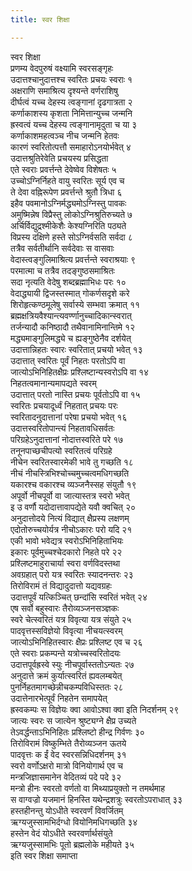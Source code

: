 ```yaml
---
title: स्वर शिक्षा

---
```

स्वर शिक्षा  
प्रणम्य वेदपुरुषं वक्ष्यामि स्वरसङ्गृहः  
उदात्तश्चानुदात्तश्च स्वरितः प्रचयः स्वराः १  
अक्षराणि समाश्रित्य दृश्यन्ते वर्णराशिषु  
दीर्घत्वं यच्च देहस्य त्वङ्गानां दृढगात्रता २  
कर्णाकाशस्य कृशता निमित्तान्युच्च जन्मनि  
ह्रस्वत्वं यच्च देहस्य त्वङ्गानामृदुता च या ३  
कर्णाकाशमहत्वञ्च नीच जन्मनि हेतवः  
कारणं स्वरितोत्पत्तौ समाहारोऽनयोर्भवेत् ४  
उदात्तश्रुतिरेवेति प्रचयस्य प्रसिद्धता  
एते स्वराः प्रवर्त्तन्ते देवेष्वेव विशेषतः ५  
उच्चोऽग्निर्निहते वायु स्वरितः सूर्य एव च  
ते देवा वह्निरूपेण प्रवर्त्तन्ते श्रुतौ त्रिधा ६  
इहैव पवमानोऽग्निर्मद्ध्यमोऽग्निस्तु पावकः  
अमुष्मिन्नेष विप्रैस्तु लोकोऽग्निश्रुतिरुच्यते ७  
अर्चिर्विद्युद्रश्मीकेशैः केश्यग्निरिति पठ्यते  
विप्रस्य दक्षिणे हस्ते सोऽग्निर्वसति सर्वदा ८  
तत्रैव सर्वतीर्थानि सर्वदेवाः स वासवाः  
वेदास्त्वङ्गुलिमाश्रित्य प्रवर्त्तन्ते स्वराश्रयाः ९  
परमात्मा च तत्रैव तदङ्गुष्ठसमाश्रितः  
सदा नृत्यति वेदेषु शब्दब्रह्माभिधः परः १०  
वेदाद्ध्यायी द्विजस्तस्मात् गोकर्णसदृशे करे  
शिरोहृत्कण्ठमूलेषु सर्वास्ये सम्भवा क्रमात् ११  
ब्रह्मक्षत्रियवैश्यान्त्यवर्ण्णानुच्चादिकान्स्वरात्  
तर्जन्यादौ कनिष्ठादौ तथैवानामिनान्तिमे १२  
मद्ध्यमाङ्गुलिमद्ध्ये च ह्यङ्गुष्ठेनैव दर्शयेत्  
उदात्तान्निहतः स्वारः स्वरितात् प्रचयो भवेत् १३  
उदात्तात् स्वरितः पूर्वं निहतः परतोऽपि वा  
जात्योऽभिनिहितक्षैप्रः प्रश्लिष्टान्यस्वरोऽपि वा १४  
निहतत्वमानान्यमापद्यते स्वरम्  
उदात्तात् परतो नास्ति प्रचयः पूर्वतोऽपि वा १५  
स्वरितः प्रचयादूर्ध्वं निहतात् प्रचयः परः  
स्वरितादनुदात्तानां परेषा प्रचयो भवेत् १६  
उदात्तस्वरितोपान्त्यं निहतावधिसर्वतः  
परिग्रहेऽनुदात्तानां नोदात्तस्वरिते परे १७  
तनूनपाच्छचीपत्यो स्वरितत्वं परिग्रहे  
नीचेन स्वरितस्वारमेकी भावे तु गच्छति १८  
नीचं नीचस्त्रिभिश्चोच्चमुच्चत्वमधिगच्छति  
यकारश्च वकारश्च व्यञ्जनैस्सह संयुतौ १९  
अपूर्वो नीचपूर्वो वा जात्यास्तत्र स्वरो भवेत्  
इ उ वर्णौ यदोदात्तावापद्येते यवौ क्वचित् २०  
अनुदात्तोदये नित्यं विद्यात् क्षैप्रस्य लक्षणम्  
एदोतोरुच्चयोर्यत्र नीचोऽकारः परो यदि २१  
एकी भावो भवेद्यत्र स्वरोऽभिनिहिताभियः  
इकारः पूर्वमुच्चश्चेदकारो निहते परे २२  
प्रश्लिष्टमाहुराचार्या स्वरा वर्णविदस्तथा  
अवग्रहात् परो यत्र स्वरितः स्यादनन्तरः २३  
तिरोविरामं तं विद्यादुदात्तो यद्यवग्रहः  
उदात्तपूर्वं यत्किञ्चित् छन्दांसि स्वरितं भवेत् २४  
एष सर्वो बहुस्वारः तैरोव्यञ्जनसञ्ज्ञकः  
स्वरे चेत्स्वरितं यत्र विवृत्या यत्र संयुते २५  
पादवृत्तस्सविज्ञेयो विवृत्या नीचयत्स्वरम्  
जात्योऽभिनिहितस्वारः क्षैप्रः प्रश्लिष्ट एव च २६  
एते स्वराः प्रकम्पन्ते यत्रोच्चस्वरितोदयः  
उदात्तपूर्वह्रस्वे स्युः नीचपूर्वास्ततोऽन्यतः २७  
अनुदात्ते क्रमं कुर्यात्स्वरितं ह्यवलम्बयेत्  
पुनर्निहतमागच्छेन्नीचकम्पविधिस्ततः २८  
उदात्तेनारभेत्पूर्वं निहतेन समापयेत्  
ह्रस्वकम्पः स विज्ञेयः क्वा आवोऽश्वा क्वा इति निदर्शनम् २९  
जात्यः स्वरः स जात्येन श्रुष्ट्यग्ने क्षैप्र उच्यते  
तेऽवर्द्धन्ताऽभिनिहितः प्रश्लिष्टो हीन्द्र गिर्वणः ३०  
तिरोविरामं विष्कुम्भिते तैरोव्यञ्जन ऊतये  
पादवृत्तः क ईं वेद स्वरसन्निधिदर्शनम् ३१  
स्वरो वर्णोऽक्षरो मात्रो विनियोगार्थ एव च  
मन्त्रजिज्ञासमानेन वेदितव्यं पदे पदे ३२  
मन्त्रो हीनः स्वरतो वर्णतो वा मिथ्याप्रयुक्तो न तमर्थमाह  
स वाग्वज्रो यजमानं हिनस्ति यथेन्द्रशत्रुः स्वरतोऽपराधात् ३३  
हस्तहीनन्तु योऽधीते स्वरवर्णं विवर्जितम्  
ऋग्यजुस्सामभिर्दग्धो वियोनिमधिगच्छति ३४  
हस्तेन वेदं योऽधीते स्वरवर्णार्थसंयुते  
ऋग्यजुस्सामभिः पूतो ब्रह्मलोके महीयते ३५  
                         इति स्वर शिक्षा समाप्ता